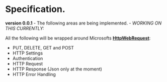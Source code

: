 # Specification.

**version 0.0.1** - The following areas are being implemented. - *WORKING ON THIS CURRENTLY:*

All the following will be wrapped around Microsofts [**HttpWebRequest**](https://msdn.microsoft.com/en-us/library/system.net.httpwebrequest(v=vs.110).aspx):

* PUT, DELETE, GET and POST
* HTTP Settings
* Authentication
* HTTP Request
* HTTP Response (Json only at the moment)
* HTTP Error Handling
